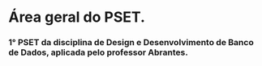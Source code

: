 # Área geral do PSET.
### 1° PSET da disciplina de Design e Desenvolvimento de Banco de Dados, aplicada pelo professor Abrantes. 
